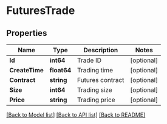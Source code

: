 # FuturesTrade

## Properties

Name | Type | Description | Notes
------------ | ------------- | ------------- | -------------
**Id** | **int64** | Trade ID | [optional] 
**CreateTime** | **float64** | Trading time | [optional] 
**Contract** | **string** | Futures contract | [optional] 
**Size** | **int64** | Trading size | [optional] 
**Price** | **string** | Trading price | [optional] 

[[Back to Model list]](../README.md#documentation-for-models) [[Back to API list]](../README.md#documentation-for-api-endpoints) [[Back to README]](../README.md)


